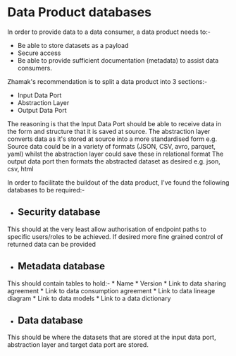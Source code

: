 # Data Product databases
In order to provide data to a data consumer, a data product needs to:-
  * Be able to store datasets as a payload
  * Secure access
  * Be able to provide sufficient documentation (metadata) to assist data consumers.

Zhamak's recommendation is to split a data product into 3 sections:-
  * Input Data Port
  * Abstraction Layer
  * Output Data Port

The reasoning is that the Input Data Port should be able to receive data in the form and structure that it is saved at source. 
The abstraction layer converts data as it's stored at source into a more standardised form 
e.g. Source data could be in a variety of formats (JSON, CSV, avro, parquet, yaml) whilst the abstraction layer could save these in relational format
The output data port then formats the abstracted dataset as desired e.g. json, csv, html

In order to facilitate the buildout of the data product, I've found the following databases to be required:-
  
  * ## Security database
  This should at the very least allow authorisation of endpoint paths to specific users/roles to be achieved.
  If desired more fine grained control of returned data can be provided
  
  * ## Metadata database
  This should contain tables to hold:-
     * Name
     * Version
     * Link to data sharing agreement
     * Link to data consumption agreement
     * Link to data lineage diagram
     * Link to data models
     * Link to a data dictionary
  
   * ## Data database
   This should be where the datasets that are stored at the input data port, abstraction layer and target data port are stored.